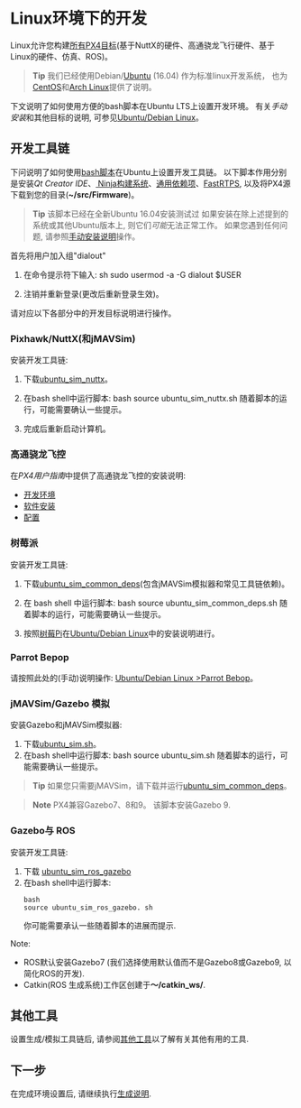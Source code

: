 # Linux环境下的开发

Linux允许您构建[所有PX4目标](../setup/dev_env.md#supported-targets)(基于NuttX的硬件、高通骁龙飞行硬件、基于Linux的硬件、仿真、ROS)。

> **Tip** 我们已经使用Debian/[Ubuntu](https://wiki.ubuntu.com/LTS) (16.04) 作为标准linux开发系统， 也为[CentOS](../setup/dev_env_linux_centos.md)和[Arch Linux](../setup/dev_env_linux_arch.md)提供了说明。

下文说明了如何使用方便的bash脚本在Ubuntu LTS上设置开发环境。 有关*手动安装*和其他目标的说明, 可参见[Ubuntu/Debian Linux](../setup/dev_env_linux_ubuntu.md)。

## 开发工具链

下问说明了如何使用[bash脚本](../setup/dev_env_linux_ubuntu.md#convenience-bash-scripts)在Ubuntu上设置开发工具链。 以下脚本作用分别是安装*Qt Creator IDE*、[ Ninja构建系统](https://ninja-build.org/)、[通用依赖项](../setup/dev_env_linux_ubuntu.md#common-dependencies)、[FastRTPS](../setup/dev_env_linux_ubuntu.md#fastrtps-installation), 以及将PX4源下载到您的目录(**~/src/Firmware**)。

> **Tip** 该脚本已经在全新Ubuntu 16.04安装测试过 如果安装在除上述提到的系统或其他Ubuntu版本上, 则它们*可能*无法正常工作。 如果您遇到任何问题, 请参照[手动安装说明](../setup/dev_env_linux_ubuntu.md)操作。

首先将用户加入组"dialout"

1. 在命令提示符下输入: 
        sh
        sudo usermod -a -G dialout $USER

2. 注销并重新登录(更改后重新登录生效)。

请对应以下各部分中的开发目标说明进行操作。

### Pixhawk/NuttX(和jMAVSim)

安装开发工具链:

1. 下载<a href="https://raw.githubusercontent.com/PX4/Devguide/master/build_scripts/ubuntu_sim_nuttx.sh" target="_blank" download>ubuntu_sim_nuttx</a>。
2. 在bash shell中运行脚本: 
        bash
        source ubuntu_sim_nuttx.sh 随着脚本的运行，可能需要确认一些提示。

3. 完成后重新启动计算机。

### 高通骁龙飞控

在*PX4用户指南*中提供了高通骁龙飞控的安装说明:

* [开发环境](https://docs.px4.io/en/flight_controller/snapdragon_flight_dev_environment_installation.html)
* [软件安装](https://docs.px4.io/en/flight_controller/snapdragon_flight_software_installation.html)
* [配置](https://docs.px4.io/en/flight_controller/snapdragon_flight_configuration.html)

### 树莓派

安装开发工具链:

1. 下载<a href="https://raw.githubusercontent.com/PX4/Devguide/master/build_scripts/ubuntu_sim_common_deps.sh" target="_blank" download>ubuntu_sim_common_deps</a>(包含jMAVSim模拟器和常见工具链依赖)。
2. 在 bash shell 中运行脚本: 
        bash
        source ubuntu_sim_common_deps.sh 随着脚本的运行，可能需要确认一些提示。

3. 按照[树莓Pi](../setup/dev_env_linux_ubuntu.md#raspberry-pi-hardware)在[Ubuntu/Debian Linux](../setup/dev_env_linux_ubuntu.md)中的安装说明进行。

### Parrot Bepop

请按照此处的(手动)说明操作: [ Ubuntu/Debian Linux >Parrot Bebop](../setup/dev_env_linux_ubuntu.md#raspberry-pi-hardware)。

### jMAVSim/Gazebo 模拟

安装Gazebo和jMAVSim模拟器:

1. 下载<a href="https://raw.githubusercontent.com/PX4/Devguide/master/build_scripts/ubuntu_sim.sh" target="_blank" download>ubuntu_sim.sh</a>。
2. 在bash shell中运行脚本: 
        bash
        source ubuntu_sim.sh 随着脚本的运行，可能需要确认一些提示。

> **Tip** 如果您只需要jMAVSim，请下载并运行<a href="https://raw.githubusercontent.com/PX4/Devguide/master/build_scripts/ubuntu_sim_common_deps.sh" target="_blank" download>ubuntu_sim_common_deps</a>。

<span><span></p> 

<blockquote>
  <p>
    <strong>Note</strong> PX4兼容Gazebo7、8和9。 该脚本安装Gazebo 9.
  </p>
</blockquote>

<h3>
  Gazebo与 ROS
</h3>

<p>
  安装开发工具链:
</p>

<ol start="1">
  <li>
    下载 <a href="https://raw.githubusercontent.com/PX4/Devguide/master/build_scripts/ubuntu_sim_ros_gazebo.sh" target="_blank" download> ubuntu_sim_ros_gazebo</a>
  </li>
  
  <li>
    在bash shell中运行脚本: <pre><code>bash
source ubuntu_sim_ros_gazebo. sh</code></pre> 你可能需要承认一些随着脚本的进展而提示.
  </li>
</ol>

<p>
  Note:
</p>

<ul>
  <li>
    ROS默认安装Gazebo7 (我们选择使用默认值而不是Gazebo8或Gazebo9, 以简化ROS的开发).
  </li>
  <li>
    Catkin(ROS 生成系统)工作区创建于<strong>～/catkin_ws/</strong>.
  </li>
</ul>

<h2>
  其他工具
</h2>

<p>
  设置生成/模拟工具链后, 请参阅<a href="../setup/generic_dev_tools.md">其他工具</a>以了解有关其他有用的工具.
</p>

<h2>
  下一步
</h2>

<p>
  在完成环境设置后, 请继续执行<a href="../setup/building_px4.md">生成说明</a>.
</p>